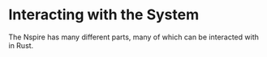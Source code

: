 # Interacting with the System
The Nspire has many different parts, many of which can be interacted with in Rust.
